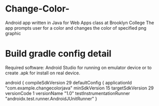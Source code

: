 # Change-Color-
Android app written in Java for Web Apps class at Brooklyn College
The app prompts user for a color and changes the color of specified png graphic

# Build gradle config detail
Required software:
Android Studio for running on emulator device or to create .apk for install on real device.

android {
    compileSdkVersion 29
    defaultConfig {
        applicationId "com.example.changecolorjava"
        minSdkVersion 15
        targetSdkVersion 29
        versionCode 1
        versionName "1.0"
        testInstrumentationRunner "androidx.test.runner.AndroidJUnitRunner"
    }
